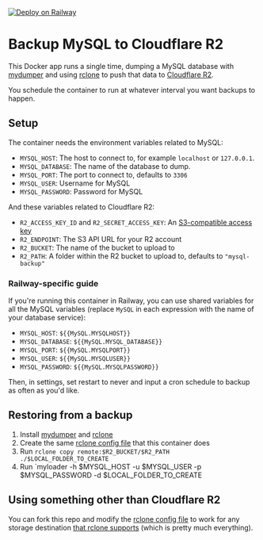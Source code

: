 [![Deploy on Railway](https://railway.app/button.svg)](https://railway.app/template/7GOA4r?referralCode=xsbY2R)

# Backup MySQL to Cloudflare R2

This Docker app runs a single time, dumping a MySQL database with [mydumper] and using [rclone] to push that data to [Cloudflare R2](https://developers.cloudflare.com/r2/).

You schedule the container to run at whatever interval you want backups to happen.

## Setup

The container needs the environment variables related to MySQL:

- `MYSQL_HOST`: The host to connect to, for example `localhost` or `127.0.0.1`.
- `MYSQL_DATABASE`: The name of the database to dump.
- `MYSQL_PORT`: The port to connect to, defaults to `3306`
- `MYSQL_USER`: Username for MySQL
- `MYSQL_PASSWORD`: Password for MySQL

And these variables related to Cloudflare R2:

- `R2_ACCESS_KEY_ID` and `R2_SECRET_ACCESS_KEY`: An [S3-compatible access key](https://developers.cloudflare.com/r2/api/s3/tokens/)
- `R2_ENDPOINT`: The S3 API URL for your R2 account
- `R2_BUCKET`: The name of the bucket to upload to
- `R2_PATH`: A folder within the R2 bucket to upload to, defaults to `"mysql-backup"`

### Railway-specific guide

If you're running this container in Railway, you can use shared variables for all the MySQL variables (replace `MySQL` in each expression with the name of your database service):

- `MYSQL_HOST`: `${{MySQL.MYSQLHOST}}`
- `MYSQL_DATABASE`: `${{MySQL.MYSQL_DATABASE}}`
- `MYSQL_PORT`: `${{MySQL.MYSQLPORT}}`
- `MYSQL_USER`: `${{MySQL.MYSQLUSER}}`
- `MYSQL_PASSWORD`: `${{MySQL.MYSQLPASSWORD}}`

Then, in settings, set restart to never and input a cron schedule to backup as often as you'd like.

## Restoring from a backup

1. Install [mydumper] and [rclone]
2. Create the same [rclone config file] that this container does
3. Run `rclone copy remote:$R2_BUCKET/$R2_PATH ./$LOCAL_FOLDER_TO_CREATE`
4. Run `myloader -h $MYSQL_HOST -u $MYSQL_USER -p $MYSQL_PASSWORD -d $LOCAL_FOLDER_TO_CREATE

## Using something other than Cloudflare R2

You can fork this repo and modify the [rclone config file] to work for any storage destination [that rclone supports](https://rclone.org/#providers) (which is pretty much everything).

[mydumper]: https://github.com/mydumper/mydumper
[rclone]: https://rclone.org
[rclone config file]: https://github.com/dbanty/rclone-mysql-backup/blob/06174cac3204c2e1e7b992d8f4ff112aa801561c/entrypoint.sh#L7-L16
